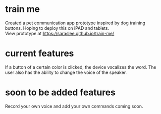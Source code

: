 # train me
Created a pet communication app prototype inspired by dog training buttons.   Hoping to deploy this on iPAD and tablets.  
View prototype at https://saraslee.github.io/train-me/

# current features
If a button of a certain color is clicked, the device vocalizes the word.  The user also has the ability to change the voice of the speaker.

# soon to be added features 
Record your own voice and add your own commands coming soon.  
